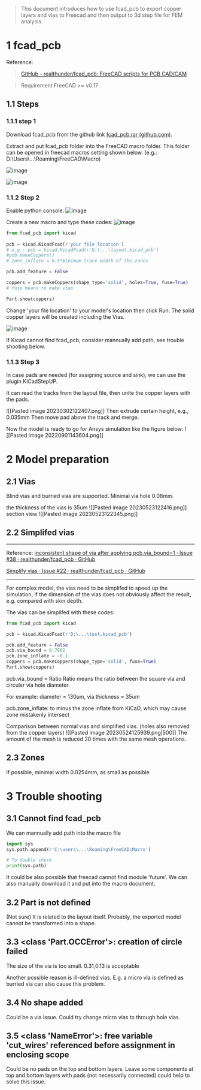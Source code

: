 > This document introduces how to use fcad_pcb to export copper layers and vias to Freecad and then output to 3d step file for FEM analysis.
# 1 fcad_pcb

Reference:
>  [GitHub - realthunder/fcad_pcb: FreeCAD scripts for PCB CAD/CAM](https://github.com/realthunder/fcad_pcb)

> Requirement
> FreeCAD >= v0.17
> 
## 1.1 Steps
### 1.1.1 step 1
Download fcad_pcb from the github link [fcad_pcb.rar (github.com)](https://github.com/qaqcvc/fcad_pcb_new/releases/tag/1.0).

Extract and put fcad_pcb folder into the FreeCAD macro folder.
This folder can be opened in freecad macros setting shown below.
(e.g.: D:\\Users\\...\\Roaming\\FreeCAD\\Macro)

![image](https://github.com/qaqcvc/fcad_pcb_new/assets/52302145/9163dcb0-2f2e-4a50-8a1a-69c76e3350da)

![image](https://github.com/qaqcvc/fcad_pcb_new/assets/52302145/cd574673-4344-431d-b106-81b3d9494ded)



### 1.1.2 Step 2
Enable python console.
![image](https://github.com/qaqcvc/fcad_pcb_new/assets/52302145/fd91a1e2-09ee-454c-a98f-4ebed8371acd)


Create a new macro and type these codes:
![image](https://github.com/qaqcvc/fcad_pcb_new/assets/52302145/54393ca8-f7c9-42d2-b41c-f333dcfc1d43)

```python
from fcad_pcb import kicad
  
pcb = kicad.KicadFcad(r'your file location')
# e.g.: pcb = kicad.KicadFcad(r'D:\...\layout.kicad_pcb')
#pcb.makeCoppers()
# zone_inflate = 0.5*minimum trace width of the zones

pcb.add_feature = False

coppers = pcb.makeCoppers(shape_type='solid', holes=True, fuse=True)
# fuse means to make vias

Part.show(coppers)
```

Change 'your file location' to your model's location then click Run. The solid copper layers will be created including the Vias.

![image](https://github.com/qaqcvc/fcad_pcb_new/assets/52302145/218288bb-d1f8-4707-90ce-8b180753e368)


If Kicad cannot find fcad_pcb, consider mannually add path, see trouble shooting below.

### 1.1.3 Step 3
In case pads are needed (for assigning source and sink), we can use the plugin KiCadStepUP.

It can read the tracks from the layout file, then unite the copper layers with the pads. 

![[Pasted image 20230302122407.png]]
Then extrude certain height, e.g., 0.035mm
Then move pad above the track and merge.

Now the model is ready to go for Ansys simulation like the figure below:
![[Pasted image 20220901143604.png]]

# 2 Model preparation
## 2.1 Vias

Blind vias and burried vias are supported.
Minimal via hole 0.08mm.

the thickness of the vias is 35um
![[Pasted image 20230523122416.png]]
section view
![[Pasted image 20230523122345.png]]

## 2.2 Simplifed vias
---
Reference:
[inconsistent shape of via after applying pcb.via_bound=1 · Issue #38 · realthunder/fcad_pcb · GitHub](https://github.com/realthunder/fcad_pcb/issues/38)

[Simplify vias · Issue #22 · realthunder/fcad_pcb · GitHub](https://github.com/realthunder/fcad_pcb/issues/22)

---
For complex model, the vias need to be simplifed to speed up the simulation, if the dimension of the vias does not obviously affect the result, e.g. compared with skin depth.

The vias can be simplifed with these codes:

```python
from fcad_pcb import kicad

pcb = kicad.KicadFcad(r'D:\...\test.kicad_pcb')

pcb.add_feature = False
pcb.via_bound = 0.7862
pcb.zone_inflate = -0.1
coppers = pcb.makeCoppers(shape_type='solid', fuse=True)
Part.show(coppers)
```

pcb.via_bound = Ratio
Ratio means the ratio between the square via and circular via hole diameter.

For example: diameter = 130um, via thickness = 35um

pcb.zone_inflate: to minus the zone inflate from KiCaD, which may cause zone mistakenly intersect

Comparison between normal vias and simplified vias. (holes also removed from the copper layers)
![[Pasted image 20230524125939.png|500]]
The amount of the mesh is reduced 20 times with the same mesh operations.


## 2.3 Zones
If possible, minimal width 0.0254mm, as small as possible

# 3 Trouble shooting
## 3.1 Cannot find fcad_pcb
We can mannually add path into the macro file
```python
import sys
sys.path.append(r'C:\users\...\Roaming\FreeCAD\Macro')

# To double check
print(sys.path)
```
It could be also possible that freecad cannot find module 'future'. We can also manually download it and put into the macro document.

## 3.2 Part is not defined
(Not sure)
It is related to the layout itself. Probably, the exported model cannot be transformed into a shape. 

## 3.3 <class 'Part.OCCError'>: creation of circle failed
The size of the via is too small.
0.31,0.13 is acceptable

Another possible reason is ill-defined vias. E.g. a micro via is defined as burried via can also cause this problem.

## 3.4 No shape added
Could be a via issue. Could try change micro vias to through hole vias.

## 3.5 <class 'NameError'>: free variable 'cut_wires' referenced before assignment in enclosing scope
Could be no pads on the top and bottom layers. Leave some components at top and bottom layers with pads (not necessarily connected) could help to solve this issue.
